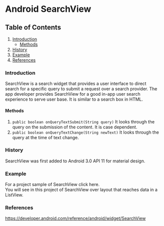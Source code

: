 # Android SearchView

## Table of Contents
1. [Introduction](#introduction)
	* [Methods](#methods)
2. [History](#history)
3. [Example](#example)
4. [References](#references)

### Introduction
SearchView is a search widget that provides a user interface to direct search for a specific query to submit a request over a search provider. The app developer provides SearchView for a good in-app user search experience to serve user base. It is similar to a search box in HTML.

#### Methods
1. `public boolean onQueryTextSubmit(String query)` It looks through the query on the submission of the content. It is case dependent.
2. `public boolean onQueryTextChange(String newText)` It looks through the query at the time of text change.

### History
SearchView was first added to Android 3.0 API 11 for material design.

### Example
For a project sample of SearchView click here.
<br/> You will see in this project of SearchView over layout that reaches data in a ListView.

### References
https://developer.android.com/reference/android/widget/SearchView
